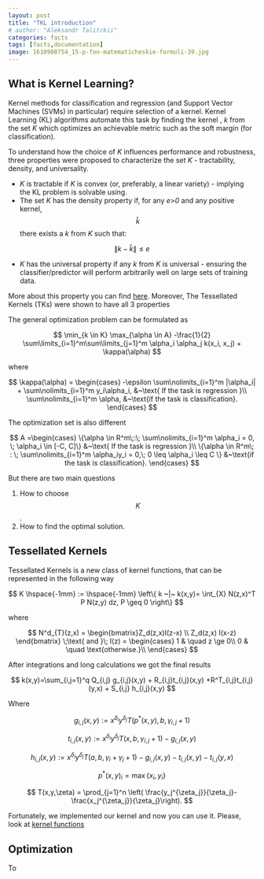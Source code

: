 ```yaml
---
layout: post
title: "TKL introduction"
# author: "Aleksandr Talitckii"
categories: facts
tags: [facts,documentation]
image: 1610908754_15-p-fon-matematicheskie-formuli-39.jpg
---
```


## What is Kernel Learning?

Kernel methods for classification and regression (and Support Vector Machines (SVMs) in particular) require selection of a kernel. Kernel Learning (KL) algorithms automate this task by finding the kernel , *k* from the set *K* which optimizes an achievable metric such as the soft margin (for classification).

To understand how the choice of *K* influences performance and robustness, three properties were proposed to characterize the set *K* - tractability, density, and universality. 
* *K* is tractable if *K* is convex (or, preferably, a linear variety) - implying the KL problem is solvable using.
* The set *K* has the density property if, for any *e>0* and any positive kernel, 
$$\hat k$$ 
there exists a *k* from *K* such that:

$$
\|k - \hat k\| \le e
$$

* *K* has the universal property if any *k* from *K* is universal - ensuring the classifier/predictor will perform arbitrarily well on large sets of training data.

More about this property you can find [here](https://arxiv.org/pdf/2106.08443.pdf). Moreover, The Tessellated Kernels (TKs) were shown to have all 3 properties

The general optimization problem can be formulated as 

$$
\min_{k \in  K} \max_{\alpha \in A} -\frac{1}{2} \sum\limits_{i=1}^m\sum\limits_{j=1}^m \alpha_i \alpha_j k(x_i, x_j) + \kappa(\alpha)
$$

where 

$$
\kappa(\alpha) = \begin{cases}
-\epsilon \sum\nolimits_{i=1}^m |\alpha_i| + \sum\nolimits_{i=1}^m y_i\alpha_i, &~\text{ If the task is regression }\\
\sum\nolimits_{i=1}^m \alpha, &~\text{if the task is classification}.
\end{cases}
$$

The optimization set is also different

$$
A =\begin{cases}
\{\alpha \in R^m\;:\; \sum\nolimits_{i=1}^m \alpha_i = 0, \; \alpha_i \in [-C, C]\}
&~\text{ If the task is regression }\\
\{\alpha \in R^m\; : \; \sum\nolimits_{i=1}^m \alpha_iy_i = 0,\; 0 \leq \alpha_i \leq C \} &~\text{if the task is classification}.
\end{cases}
$$

But there are two main questions
1. How to choose $$K$$.
2. How to find the optimal solution.

## Tessellated Kernels

Tessellated Kernels is a new class of kernel functions, that can be represented in the following way

$$
K \hspace{-1mm} := \hspace{-1mm} \left\{ k ~|~ k(x,y)=  \int_{X}  N(z,x)^T P N(z,y) dz, P \geq 0 \right\}  
$$

where 

$$
N^d_{T}(z,x) = \begin{bmatrix}Z_d(z,x)I(z-x) \\ Z_d(z,x) I(x-z) \end{bmatrix} \;\text{ and }\;   I(z) = \begin{cases}
    1       & \quad z \ge 0\\
    0  & \quad \text{otherwise.}\\
\end{cases}
$$

After integrations and long calculations we got the final results

$$
k(x,y)=\sum_{i,j=1}^q Q_{i,j} g_{i,j}(x,y) + R_{i,j}t_{i,j}(x,y)  +R^T_{i,j}t_{i,j}(y,x)  + S_{i,j}  h_{i,j}(x,y)
$$

Where

$$
g_{i,j}(x,y) := x^{\delta_i}y^{\delta_j} T(p^*(x,y),b,\gamma_{i,j} + {1} )
$$

$$
t_{i,j}(x,y) := x^{\delta_{i}}y^{\delta_{j}} T(x,b,\gamma_{i,j} + {1}  ) - g_{i,j}(x,y)
$$

$$
h_{i,j}(x,y) := x^{\delta_{i}}y^{\delta_{j}} T(a,b,\gamma_i + \gamma_j + {1}  ) - g_{i,j}(x,y)-t_{i,j}(x,y) - t_{i,j}(y,x)
$$

$$
p^*(x,y)_i = \max \{x_i,y_i \}
$$

$$
T(x,y,\zeta) = \prod_{j=1}^n \left( \frac{y_j^{\zeta_j}}{\zeta_j}-\frac{x_j^{\zeta_j}}{\zeta_j}\right).
$$

Fortunately, we implemented our kernel and now you can use it. Please, look at [kernel functions](https://talitsky.github.io/v1/kernel-functions)

## Optimization

To


